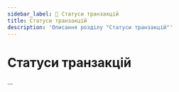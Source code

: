 ```yaml
---
sidebar_label: 📘 Статуси транзакцій
title: Статуси транзакцій
description: 'Описання розділу "Статуси транзакцій"'
---
```


# Статуси транзакцій

...
